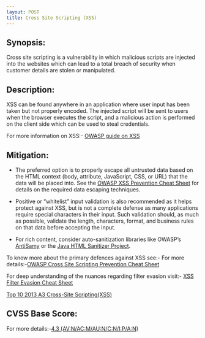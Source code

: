 ```yaml
---
layout: POST
title: Cross Site Scripting (XSS)
---
```

<!---
XSS
-->
Synopsis:
---------------
Cross site scripting is a vulnerability in which malicious scripts are injected into the websites which can lead to a total breach of security when customer details are stolen or manipulated.

Description: 
------------------
XSS can be found anywhere in an application where user input has been taken but not properly encoded. The injected script will be sent to users when the browser executes the script, and a malicious action is performed on the client side which can be used to steal credentials. 

For more information on XSS:-
[OWASP guide on XSS](https://www.owasp.org/index.php/Cross-site_Scripting_(XSS)) 

Mitigation: 
-------------

- The preferred option is to properly escape all untrusted data based on the HTML context (body, attribute, JavaScript, CSS, or URL) that the data will be placed into. See the [OWASP XSS Prevention Cheat Sheet](https://www.owasp.org/index.php/XSS_(Cross_Site_Scripting)_Prevention_Cheat_Sheet) for details on the required data escaping techniques.

- Positive or “whitelist” input validation is also recommended as it helps protect against XSS, but is not a complete defense as many applications require special characters in their input. Such validation should, as much as possible, validate the length, characters, format, and business rules on that data before accepting the input.

- For rich content, consider auto-sanitization libraries like OWASP’s [AntiSamy](https://www.owasp.org/index.php/AntiSamy) or the [Java HTML Sanitizer Project](https://www.owasp.org/index.php/OWASP_Java_HTML_Sanitizer_Project).

To know more about the primary defences against XSS see:- 
For more details:-[OWASP Cross Site Scripting Prevention Cheat Sheet](https://www.owasp.org/index.php/XSS_(Cross_Site_Scripting)_Prevention_Cheat_Sheet) 

For deep understanding of the nuances regarding filter evasion visit:- 
[XSS Filter Evasion Cheat Sheet](https://www.owasp.org/index.php/XSS_Filter_Evasion_Cheat_Sheet) 

[Top 10 2013 A3 Cross-Site Scripting(XSS)](https://www.owasp.org/index.php/Top_10_2013-A3-Cross-Site_Scripting_(XSS)) 

CVSS Base Score:
----------------

For more details:-[4.3 (AV:N/AC:M/AU:N/C:N/I:P/A:N)](http://nvd.nist.gov/cvss.cfm?vector=(AV:N/AC:M/AU:N/C:N/I:P/A:N)&version=2.0) 

